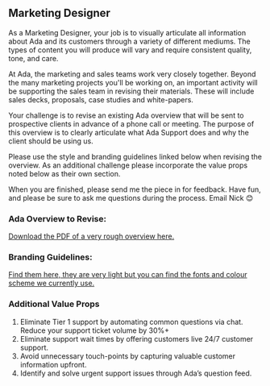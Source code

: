 ## Marketing Designer

As a Marketing Designer, your job is to visually articulate all information about Ada and its customers through a variety of different mediums. The types of content you will produce will vary and require consistent quality, tone, and care.

At Ada, the marketing and sales teams work very closely together. Beyond the many marketing projects you'll be working on, an important activity will be supporting the sales team in revising their materials. These will include sales decks, proposals, case studies and white-papers. 

Your challenge is to revise an existing Ada overview that will be sent to prospective clients in advance of a phone call or meeting. The purpose of this overview is to clearly articulate what Ada Support does and why the client should be using us.

Please use the style and branding guidelines linked below when revising the overview.  As an additional challenge please incorporate the value props noted below as their own section.

When you are finished, please send me the piece in for feedback.
Have fun, and please be sure to ask me questions during the process. Email Nick 😊

### Ada Overview to Revise:

[Download the PDF of a very rough overview here.](https://drive.google.com/open?id=1MLO0IhtKVQxkjAecLYvhALY575GhPCII)

### Branding Guidelines:

[Find them here, they are very light but you can find the fonts and colour scheme we currently use.](https://docs.google.com/a/ada.support/presentation/d/1dcmB4Cr8gvoFX52xYlKoaZyUKy-zYg3JI1OT-XSYD-8/edit?usp=sharing)

### Additional Value Props

1. Eliminate Tier 1 support by automating common questions via chat. Reduce your support ticket volume by 30%+
2. Eliminate support wait times by offering customers live 24/7 customer support. 
3. Avoid unnecessary touch-points by capturing valuable customer information upfront.
4. Identify and solve urgent support issues through Ada’s question feed.
